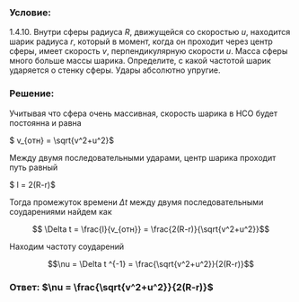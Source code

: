 ###  Условие: 

$1.4.10.$ Внутри сферы радиуса $R$, движущейся со скоростью $u$, находится шарик радиуса $r$, который в момент, когда он проходит через центр сферы, имеет скорость $v$, перпендикулярную скорости $u$. Масса сферы много больше массы шарика. Определите, с какой частотой шарик ударяется о стенку сферы. Удары абсолютно упругие. 

###  Решение: 

Учитывая что сфера очень массивная, скорость шарика в НСО будет постоянна и равна

$ v_{отн} = \sqrt{v^2+u^2}$

Между двумя последовательными ударами, центр шарика проходит путь равный 

$ l = 2(R-r)$

Тогда промежуток времени $\Delta t$ между двумя последовательными соударениями найдем как

$$ \Delta t = \frac{l}{v_{отн}} = \frac{2(R-r)}{\sqrt{v^2+u^2}}$$

Находим частоту соударений

$$\nu = \Delta t ^{-1} = \frac{\sqrt{v^2+u^2}}{2(R-r)}$$

###  Ответ: $\nu = \frac{\sqrt{v^2+u^2}}{2(R-r)}$

  

